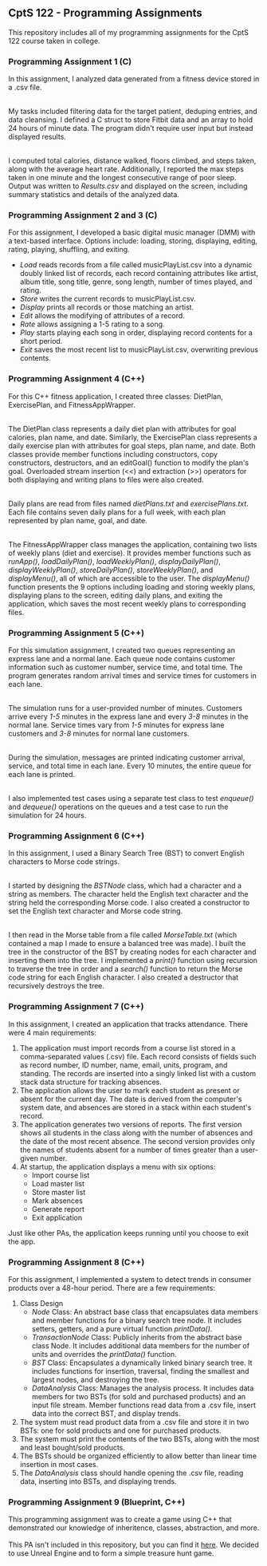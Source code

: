 ## CptS 122 - Programming Assignments
This repository includes all of my programming assignments for the CptS 122 course taken in college.

### Programming Assignment 1 (C)
In this assignment, I analyzed data generated from a fitness device stored in a .csv file.<br><br>

My tasks included filtering data for the target patient, deduping entries, and data cleansing. I defined a C struct to store Fitbit data and an array to hold 24 hours of minute data. The program didn't require user input but instead displayed results.<br><br>

I computed total calories, distance walked, floors climbed, and steps taken, along with the average heart rate. Additionally, I reported the max steps taken in one minute and the longest consecutive range of poor sleep. Output was written to _Results.csv_ and displayed on the screen, including summary statistics and details of the analyzed data.

### Programming Assignment 2 and 3 (C)
For this assignment, I developed a basic digital music manager (DMM) with a text-based interface. Options include: loading, storing, displaying, editing, rating, playing, shuffling, and exiting.<br>
- _Load_ reads records from a file called musicPlayList.csv into a dynamic doubly linked list of records, each record containing attributes like artist, album title, song title, genre, song length, number of times played, and rating.
- _Store_ writes the current records to musicPlayList.csv.
- _Display_ prints all records or those matching an artist.
- _Edit_ allows the modifying of attributes of a record.
- _Rate_ allows assigning a 1-5 rating to a song.
- _Play_ starts playing each song in order, displaying record contents for a short period.
- _Exit_ saves the most recent list to musicPlayList.csv, overwriting previous contents.

### Programming Assignment 4 (C++)
For this C++ fitness application, I created three classes: DietPlan, ExercisePlan, and FitnessAppWrapper.<br><br>

The DietPlan class represents a daily diet plan with attributes for goal calories, plan name, and date. Similarly, the ExercisePlan class represents a daily exercise plan with attributes for goal steps, plan name, and date. Both classes provide member functions including constructors, copy constructors, destructors, and an editGoal() function to modify the plan's goal. Overloaded stream insertion (<<) and extraction (>>) operators for both displaying and writing plans to files were also created.<br><br>

Daily plans are read from files named _dietPlans.txt_ and _exercisePlans.txt_. Each file contains seven daily plans for a full week, with each plan represented by plan name, goal, and date.<br><br>

The FitnessAppWrapper class manages the application, containing two lists of weekly plans (diet and exercise). It provides member functions such as _runApp()_, _loadDailyPlan()_, _loadWeeklyPlan()_, _displayDailyPlan()_, _displayWeeklyPlan()_, _storeDailyPlan()_, _storeWeeklyPlan()_, and _displayMenu()_, all of which are accessible to the user. The _displayMenu()_ function presents the 9 options including loading and storing weekly plans, displaying plans to the screen, editing daily plans, and exiting the application, which saves the most recent weekly plans to corresponding files.

### Programming Assignment 5 (C++)
For this simulation assignment, I created two queues representing an express lane and a normal lane. Each queue node contains customer information such as customer number, service time, and total time. The program generates random arrival times and service times for customers in each lane.<br><br>

The simulation runs for a user-provided number of minutes. Customers arrive every _1-5_ minutes in the express lane and every _3-8_ minutes in the normal lane. Service times vary from _1-5_ minutes for express lane customers and _3-8_ minutes for normal lane customers.<br><br>

During the simulation, messages are printed indicating customer arrival, service, and total time in each lane. Every 10 minutes, the entire queue for each lane is printed.<br><br>

I also implemented test cases using a separate test class to test _enqueue()_ and _dequeue()_ operations on the queues and a test case to run the simulation for 24 hours.

### Programming Assignment 6 (C++)
In this assignment, I used a Binary Search Tree (BST) to convert English characters to Morse code strings.<br><br>

I started by designing the _BSTNode_ class, which had a character and a string as members. The character held the English text character and the string held the corresponding Morse code. I also created a constructor to set the English text character and Morse code string.<br><br>

I then read in the Morse table from a file called _MorseTable.txt_ (which contained a map I made to ensure a balanced tree was made). I built the tree in the constructor of the BST by creating nodes for each character and inserting them into the tree. I implemented a _print()_ function using recursion to traverse the tree in order and a _search()_ function to return the Morse code string for each English character. I also created a destructor that recursively destroys the tree.

### Programming Assignment 7 (C++)
In this assignment, I created an application that tracks attendance. There were 4 main requirements:
1. The application must import records from a course list stored in a comma-separated values (.csv) file. Each record consists of fields such as record number, ID number, name, email, units, program, and standing. The records are inserted into a singly linked list with a custom stack data structure for tracking absences.
2. The application allows the user to mark each student as present or absent for the current day. The date is derived from the computer's system date, and absences are stored in a stack within each student's record.
3. The application generates two versions of reports. The first version shows all students in the class along with the number of absences and the date of the most recent absence. The second version provides only the names of students absent for a number of times greater than a user-given number.
4. At startup, the application displays a menu with six options:
    - Import course list
    - Load master list
    - Store master list
    - Mark absences
    - Generate report
    - Exit application

Just like other PAs, the application keeps running until you choose to exit the app.

### Programming Assignment 8 (C++)
For this assignment, I implemented a system to detect trends in consumer products over a 48-hour period. There are a few requirements:
1. Class Design
    - _Node_ Class: An abstract base class that encapsulates data members and member functions for a binary search tree node. It includes setters, getters, and a pure virtual function _printData()_.
    - _TransactionNode_ Class: Publicly inherits from the abstract base class Node. It includes additional data members for the number of units and overrides the _printData()_ function.
    - _BST_ Class: Encapsulates a dynamically linked binary search tree. It includes functions for insertion, traversal, finding the smallest and largest nodes, and destroying the tree.
    - _DataAnalysis_ Class: Manages the analysis process. It includes data members for two BSTs (for sold and purchased products) and an input file stream. Member functions read data from a .csv file, insert data into the correct BST, and display trends.
2. The system must read product data from a .csv file and store it in two BSTs: one for sold products and one for purchased products.
3. The system must print the contents of the two BSTs, along with the most and least bought/sold products.
4. The BSTs should be organized efficiently to allow better than linear time insertion in most cases.
5. The _DataAnalysis_ class should handle opening the .csv file, reading data, inserting into BSTs, and displaying trends.

### Programming Assignment 9 (Blueprint, C++)
This programming assignment was to create a game using C++ that demonstrated our knowledge of inheritence, classes, abstraction, and more.<br><br>
This PA isn't included in this repository, but you can find it [here](https://github.com/aryputh/cpts-122-final). We decided to use Unreal Engine and to form a simple treasure hunt game.
